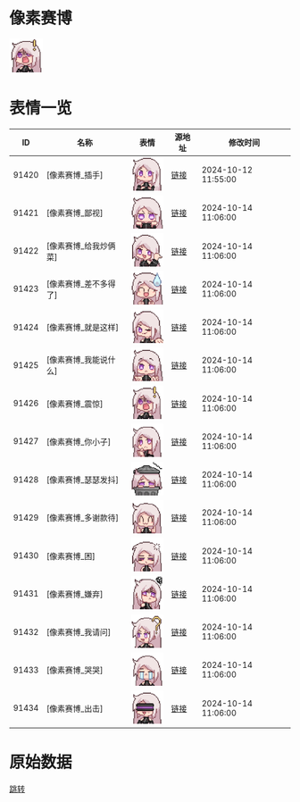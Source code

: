 # 像素赛博

<img src="./cover.png" height="60" alt="cover" />

# 表情一览

|ID|名称|表情|源地址|修改时间|
|----|----|----|----|----|
|91420|[像素赛博_插手]|<img src="./pic/091420_%5B像素赛博_插手%5D.png" height="60" alt="插手"/>|[链接](https://i0.hdslb.com/bfs/garb/5265b46da7d5fc19fc8ea75e4b9a5d884466768b.png)|2024-10-12 11:55:00|
|91421|[像素赛博_鄙视]|<img src="./pic/091421_%5B像素赛博_鄙视%5D.png" height="60" alt="鄙视"/>|[链接](https://i0.hdslb.com/bfs/garb/86ba875526f96a0124663a701d600ab768b5ffe9.png)|2024-10-14 11:06:00|
|91422|[像素赛博_给我炒俩菜]|<img src="./pic/091422_%5B像素赛博_给我炒俩菜%5D.png" height="60" alt="给我炒俩菜"/>|[链接](https://i0.hdslb.com/bfs/garb/5064a704ec6daaa2bcd3a0c6c6fded8cf03d1e87.png)|2024-10-14 11:06:00|
|91423|[像素赛博_差不多得了]|<img src="./pic/091423_%5B像素赛博_差不多得了%5D.png" height="60" alt="差不多得了"/>|[链接](https://i0.hdslb.com/bfs/garb/53ef52065136e872626d486ac0e3c97f37c9cf1f.png)|2024-10-14 11:06:00|
|91424|[像素赛博_就是这样]|<img src="./pic/091424_%5B像素赛博_就是这样%5D.png" height="60" alt="就是这样"/>|[链接](https://i0.hdslb.com/bfs/garb/92630c3f4ec9c2b75fe514b79d84d3f6694bbde5.png)|2024-10-14 11:06:00|
|91425|[像素赛博_我能说什么]|<img src="./pic/091425_%5B像素赛博_我能说什么%5D.png" height="60" alt="我能说什么"/>|[链接](https://i0.hdslb.com/bfs/garb/5ed476e59ae90338b13b91ca2559e730142d3145.png)|2024-10-14 11:06:00|
|91426|[像素赛博_震惊]|<img src="./pic/091426_%5B像素赛博_震惊%5D.png" height="60" alt="震惊"/>|[链接](https://i0.hdslb.com/bfs/garb/a056e957bdb30099da4ec2a106c0b7556d63eb62.png)|2024-10-14 11:06:00|
|91427|[像素赛博_你小子]|<img src="./pic/091427_%5B像素赛博_你小子%5D.png" height="60" alt="你小子"/>|[链接](https://i0.hdslb.com/bfs/garb/adef860a884dc2da7157a2d47f466101d6e73719.png)|2024-10-14 11:06:00|
|91428|[像素赛博_瑟瑟发抖]|<img src="./pic/091428_%5B像素赛博_瑟瑟发抖%5D.png" height="60" alt="瑟瑟发抖"/>|[链接](https://i0.hdslb.com/bfs/garb/d49e5b5206dc614f1da8977a76013f16187d90dc.png)|2024-10-14 11:06:00|
|91429|[像素赛博_多谢款待]|<img src="./pic/091429_%5B像素赛博_多谢款待%5D.png" height="60" alt="多谢款待"/>|[链接](https://i0.hdslb.com/bfs/garb/91a21db60b805197766361202ba23c9d8b3f88bc.png)|2024-10-14 11:06:00|
|91430|[像素赛博_困]|<img src="./pic/091430_%5B像素赛博_困%5D.png" height="60" alt="困"/>|[链接](https://i0.hdslb.com/bfs/garb/297d48c0fdd7998cb97523b246ac979ea69b31d0.png)|2024-10-14 11:06:00|
|91431|[像素赛博_嫌弃]|<img src="./pic/091431_%5B像素赛博_嫌弃%5D.png" height="60" alt="嫌弃"/>|[链接](https://i0.hdslb.com/bfs/garb/4efeb010db0fc29f9f2f7ad87d58cdbaa4eba4da.png)|2024-10-14 11:06:00|
|91432|[像素赛博_我请问]|<img src="./pic/091432_%5B像素赛博_我请问%5D.png" height="60" alt="我请问"/>|[链接](https://i0.hdslb.com/bfs/garb/b7b8f9e29b21f967f1466ea502528d65c6204cdb.png)|2024-10-14 11:06:00|
|91433|[像素赛博_哭哭]|<img src="./pic/091433_%5B像素赛博_哭哭%5D.png" height="60" alt="哭哭"/>|[链接](https://i0.hdslb.com/bfs/garb/4c6a73d742cc7ce755cd65b1b8a6518847e7064c.png)|2024-10-14 11:06:00|
|91434|[像素赛博_出击]|<img src="./pic/091434_%5B像素赛博_出击%5D.png" height="60" alt="出击"/>|[链接](https://i0.hdslb.com/bfs/garb/b22d51e4a5d77a61dc38885e9052e8a4294f1bd2.png)|2024-10-14 11:06:00|

# 原始数据

[跳转](./raw.json)

